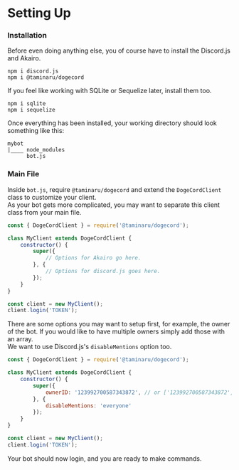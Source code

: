 # Setting Up

### Installation

Before even doing anything else, you of course have to install the Discord.js and Akairo.  

`npm i discord.js`  
`npm i @taminaru/dogecord`  

If you feel like working with SQLite or Sequelize later, install them too.  

`npm i sqlite`  
`npm i sequelize`  

Once everything has been installed, your working directory should look something like this:  

```
mybot
|____ node_modules
      bot.js
```

### Main File

Inside `bot.js`, require `@taminaru/dogecord` and extend the `DogeCordClient` class to customize your client.  
As your bot gets more complicated, you may want to separate this client class from your main file.  

```js
const { DogeCordClient } = require('@taminaru/dogecord');

class MyClient extends DogeCordClient {
    constructor() {
        super({
            // Options for Akairo go here.
        }, {
            // Options for discord.js goes here.
        });
    }
}

const client = new MyClient();
client.login('TOKEN');
```

There are some options you may want to setup first, for example, the owner of the bot.
If you would like to have multiple owners simply add those with an array.  
We want to use Discord.js's `disableMentions` option too.  

```js
const { DogeCordClient } = require('@taminaru/dogecord');

class MyClient extends DogeCordClient {
    constructor() {
        super({
            ownerID: '123992700587343872', // or ['123992700587343872', '86890631690977280']
        }, {
            disableMentions: 'everyone'
        });
    }
}

const client = new MyClient();
client.login('TOKEN');
```

Your bot should now login, and you are ready to make commands.  
